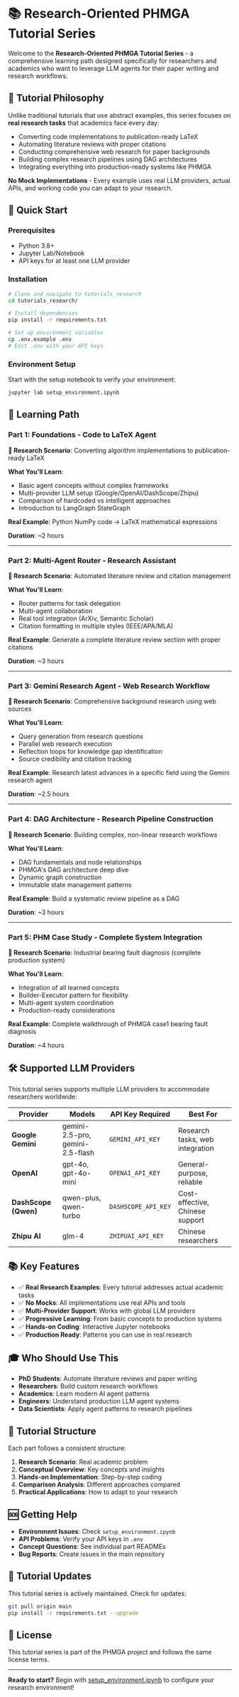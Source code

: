# 📚 Research-Oriented PHMGA Tutorial Series

Welcome to the **Research-Oriented PHMGA Tutorial Series** - a comprehensive learning path designed specifically for researchers and academics who want to leverage LLM agents for their paper writing and research workflows.

## 🎯 Tutorial Philosophy

Unlike traditional tutorials that use abstract examples, this series focuses on **real research tasks** that academics face every day:

- Converting code implementations to publication-ready LaTeX
- Automating literature reviews with proper citations
- Conducting comprehensive web research for paper backgrounds  
- Building complex research pipelines using DAG architectures
- Integrating everything into production-ready systems like PHMGA

**No Mock Implementations** - Every example uses real LLM providers, actual APIs, and working code you can adapt to your research.

## 🚀 Quick Start

### Prerequisites
- Python 3.8+
- Jupyter Lab/Notebook
- API keys for at least one LLM provider

### Installation
```bash
# Clone and navigate to tutorials_research
cd tutorials_research/

# Install dependencies
pip install -r requirements.txt

# Set up environment variables
cp .env.example .env
# Edit .env with your API keys
```

### Environment Setup
Start with the setup notebook to verify your environment:
```bash
jupyter lab setup_environment.ipynb
```

## 📖 Learning Path

### Part 1: Foundations - Code to LaTeX Agent
**🎯 Research Scenario**: Converting algorithm implementations to publication-ready LaTeX

**What You'll Learn**:
- Basic agent concepts without complex frameworks
- Multi-provider LLM setup (Google/OpenAI/DashScope/Zhipu) 
- Comparison of hardcoded vs intelligent approaches
- Introduction to LangGraph StateGraph

**Real Example**: Python NumPy code → LaTeX mathematical expressions

**Duration**: ~2 hours

---

### Part 2: Multi-Agent Router - Research Assistant  
**🎯 Research Scenario**: Automated literature review and citation management

**What You'll Learn**:
- Router patterns for task delegation
- Multi-agent collaboration
- Real tool integration (ArXiv, Semantic Scholar)
- Citation formatting in multiple styles (IEEE/APA/MLA)

**Real Example**: Generate a complete literature review section with proper citations

**Duration**: ~3 hours

---

### Part 3: Gemini Research Agent - Web Research Workflow
**🎯 Research Scenario**: Comprehensive background research using web sources

**What You'll Learn**:
- Query generation from research questions
- Parallel web research execution
- Reflection loops for knowledge gap identification
- Source credibility and citation tracking

**Real Example**: Research latest advances in a specific field using the Gemini research agent

**Duration**: ~2.5 hours

---

### Part 4: DAG Architecture - Research Pipeline Construction
**🎯 Research Scenario**: Building complex, non-linear research workflows

**What You'll Learn**:
- DAG fundamentals and node relationships
- PHMGA's DAG architecture deep dive
- Dynamic graph construction
- Immutable state management patterns

**Real Example**: Build a systematic review pipeline as a DAG

**Duration**: ~3 hours

---

### Part 5: PHM Case Study - Complete System Integration
**🎯 Research Scenario**: Industrial bearing fault diagnosis (complete production system)

**What You'll Learn**:
- Integration of all learned concepts
- Builder-Executor pattern for flexibility
- Multi-agent system coordination
- Production-ready considerations

**Real Example**: Complete walkthrough of PHMGA case1 bearing fault diagnosis

**Duration**: ~4 hours

## 🛠 Supported LLM Providers

This tutorial series supports multiple LLM providers to accommodate researchers worldwide:

| Provider | Models | API Key Required | Best For |
|----------|--------|------------------|----------|
| **Google Gemini** | gemini-2.5-pro, gemini-2.5-flash | `GEMINI_API_KEY` | Research tasks, web integration |
| **OpenAI** | gpt-4o, gpt-4o-mini | `OPENAI_API_KEY` | General-purpose, reliable |
| **DashScope (Qwen)** | qwen-plus, qwen-turbo | `DASHSCOPE_API_KEY` | Cost-effective, Chinese support |
| **Zhipu AI** | glm-4 | `ZHIPUAI_API_KEY` | Chinese researchers |

## 📚 Key Features

- ✅ **Real Research Examples**: Every tutorial addresses actual academic tasks
- ✅ **No Mocks**: All implementations use real APIs and tools
- ✅ **Multi-Provider Support**: Works with global LLM providers
- ✅ **Progressive Learning**: From basic concepts to production systems
- ✅ **Hands-on Coding**: Interactive Jupyter notebooks
- ✅ **Production Ready**: Patterns you can use in real research

## 🎓 Who Should Use This

- **PhD Students**: Automate literature reviews and paper writing
- **Researchers**: Build custom research workflows
- **Academics**: Learn modern AI agent patterns
- **Engineers**: Understand production LLM agent systems
- **Data Scientists**: Apply agent patterns to research pipelines

## 📝 Tutorial Structure

Each part follows a consistent structure:
1. **Research Scenario**: Real academic problem
2. **Conceptual Overview**: Key concepts and insights  
3. **Hands-on Implementation**: Step-by-step coding
4. **Comparison Analysis**: Different approaches compared
5. **Practical Applications**: How to adapt to your research

## 🆘 Getting Help

- **Environment Issues**: Check `setup_environment.ipynb`
- **API Problems**: Verify your API keys in `.env`
- **Concept Questions**: See individual part READMEs
- **Bug Reports**: Create issues in the main repository

## 🔄 Tutorial Updates

This tutorial series is actively maintained. Check for updates:
```bash
git pull origin main
pip install -r requirements.txt --upgrade
```

## 📄 License

This tutorial series is part of the PHMGA project and follows the same license terms.

---

**Ready to start?** Begin with [setup_environment.ipynb](setup_environment.ipynb) to configure your research environment!